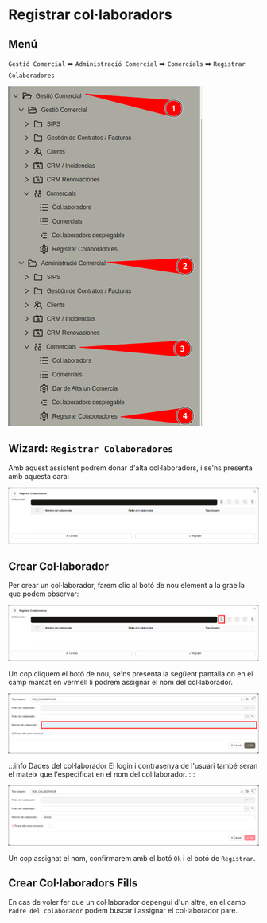 # Registrar col·laboradors

## Menú

`Gestió Comercial` :arrow_right: `Administració Comercial` :arrow_right: `Comercials` :arrow_right: `Registrar Colaboradores`

![menu]

## Wizard: `Registrar Colaboradores`

Amb aquest assistent podrem donar d'alta col·laboradors, i se'ns presenta amb aquesta cara:

![wizard_register_colaborator]

## Crear Col·laborador

Per crear un col·laborador, farem clic al botó de nou element a la graella que podem observar:

![wizard_register_colaborator_new_button]

Un cop cliquem el botó de nou, se'ns presenta la següent pantalla on en el camp marcat en vermell li podrem assignar el nom del col·laborador.

![wizard_register_colaborator_new_colab_name_selected]

:::info Dades del col·laborador
El login i contrasenya de l'usuari també seran el mateix que l'especificat en el nom del col·laborador.
:::


![wizard_register_colaborator_new_colab_name_entered]

Un cop assignat el nom, confirmarem amb el botó `Ok` i el botó de `Registrar`.

## Crear Col·laboradors Fills

En cas de voler fer que un col·laborador depengui d'un altre, en el camp `Padre del colaborador` podem buscar i assignar el col·laborador pare.

[menu]: /gisce/procediments/register_colaborators/menu.png
[wizard_register_colaborator]: /gisce/procediments/register_colaborators/wizard_register_colaborator.png
[wizard_register_colaborator_new_button]: /gisce/procediments/register_colaborators/wizard_register_colaborator_new_button.png
[wizard_register_colaborator_new_colab_name_selected]: /gisce/procediments/register_colaborators/wizard_register_colaborator_new_colab_name_selected.png
[wizard_register_colaborator_new_colab_name_entered]: /gisce/procediments/register_colaborators/wizard_register_colaborator_new_colab_name_entered.png
